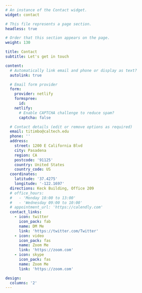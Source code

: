 ```yaml
---
# An instance of the Contact widget.
widget: contact

# This file represents a page section.
headless: true

# Order that this section appears on the page.
weight: 130

title: Contact
subtitle: Let's get in touch

content:
  # Automatically link email and phone or display as text?
  autolink: true

  # Email form provider
  form:
    provider: netlify
    formspree:
      id:
    netlify:
      # Enable CAPTCHA challenge to reduce spam?
      captcha: false

  # Contact details (edit or remove options as required)
  email: titimbo@caltech.edu
  phone: ''
  address:
    street: 1200 E California Blvd
    city: Pasadena
    region: CA
    postcode: '91125'
    country: United States
    country_code: US
  coordinates:
    latitude: '37.4275'
    longitude: '-122.1697'
  directions: Keck Building, Office 209
  # office_hours:
  #   - 'Monday 10:00 to 13:00'
  #   - 'Wednesday 09:00 to 10:00'
  # appointment_url: 'https://calendly.com'
  contact_links:
    - icon: twitter
      icon_pack: fab
      name: DM Me
      link: 'https://twitter.com/Twitter'
    - icon: video
      icon_pack: fas
      name: Zoom Me
      link: 'https://zoom.com'
    - icon: skype
      icon_pack: fas
      name: Zoom Me
      link: 'https://zoom.com'

design:
  columns: '2'
---
```

